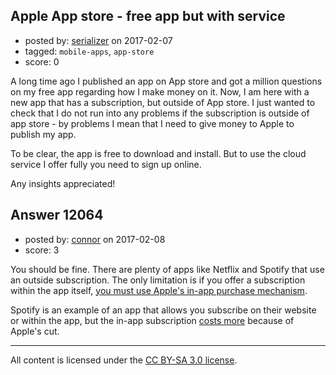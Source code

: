 ## Apple App store - free app but with service

- posted by: [serializer](https://stackexchange.com/users/93719/serializer) on 2017-02-07
- tagged: `mobile-apps`, `app-store`
- score: 0

A long time ago I published an app on App store and got a million questions on my free app regarding how I make money on it. Now, I am here with a new app that has a subscription, but outside of App store. I just wanted to check that I do not run into any problems if the subscription is outside of app store - by problems I mean that I need to give money to Apple to publish my app.

To be clear, the app is free to download and install. But to use the cloud service I offer fully you need to sign up online.

Any insights appreciated!


## Answer 12064

- posted by: [connor](https://stackexchange.com/users/392995/connor) on 2017-02-08
- score: 3

<p>You should be fine. There are plenty of apps like Netflix and Spotify that use an outside subscription. The only limitation is if you offer a subscription within the app itself, <a href="https://developer.apple.com/app-store/review/guidelines/#in-app-purchase" rel="nofollow noreferrer">you must use Apple's in-app purchase mechanism</a>. </p>

<p>Spotify is an example of an app that allows you subscribe on their website or within the app, but the in-app subscription <a href="http://www.theverge.com/2015/7/8/8913105/spotify-apple-app-store-email" rel="nofollow noreferrer">costs more</a> because of Apple's cut.</p>




---

All content is licensed under the [CC BY-SA 3.0 license](https://creativecommons.org/licenses/by-sa/3.0/).

